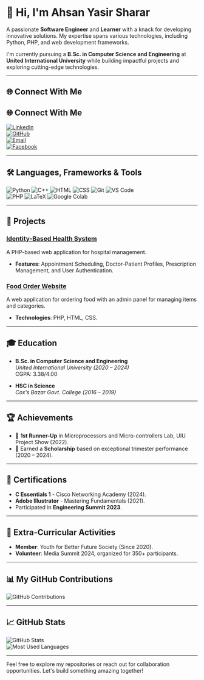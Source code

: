 # 👋 Hi, I'm Ahsan Yasir Sharar  

A passionate **Software Engineer** and **Learner** with a knack for developing innovative solutions. My expertise spans various technologies, including Python, PHP, and web development frameworks.  

I'm currently pursuing a **B.Sc. in Computer Science and Engineering** at **United International University** while building impactful projects and exploring cutting-edge technologies.  

---

## 🌐 Connect With Me  
## 🌐 Connect With Me  
[![LinkedIn](https://img.shields.io/badge/LinkedIn-0077B5?logo=linkedin&logoColor=white)](https://www.linkedin.com/in/ays19/)  
[![GitHub](https://img.shields.io/badge/GitHub-181717?logo=github&logoColor=white)](https://github.com/ays19)  
[![Email](https://img.shields.io/badge/Email-sahsanyasir@gmail.com-red)](mailto:sahsanyasir@gmail.com)  
[![Facebook](https://img.shields.io/badge/Facebook-1877F2?logo=facebook&logoColor=white)](https://www.facebook.com/sharar19)  

---

## 🛠️ Languages, Frameworks & Tools  

![Python](https://img.shields.io/badge/Python-3776AB?style=for-the-badge&logo=python&logoColor=white)
![C++](https://img.shields.io/badge/C++-00599C?style=for-the-badge&logo=cplusplus&logoColor=white)
![HTML](https://img.shields.io/badge/HTML-E34F26?style=for-the-badge&logo=html5&logoColor=white)
![CSS](https://img.shields.io/badge/CSS-1572B6?style=for-the-badge&logo=css3&logoColor=white)
![Git](https://img.shields.io/badge/Git-F05032?style=for-the-badge&logo=git&logoColor=white)
![VS Code](https://img.shields.io/badge/VS%20Code-007ACC?style=for-the-badge&logo=visualstudiocode&logoColor=white)  
![PHP](https://img.shields.io/badge/PHP-777BB4?style=for-the-badge&logo=php&logoColor=white)
![LaTeX](https://img.shields.io/badge/LaTeX-008080?style=for-the-badge&logo=latex&logoColor=white)
![Google Colab](https://img.shields.io/badge/Google%20Colab-F9AB00?style=for-the-badge&logo=googlecolab&logoColor=white)

---

## 🚀 Projects  

### **[Identity-Based Health System](https://github.com/ays19/Identity-based-health-system)**  
A PHP-based web application for hospital management.  
- **Features**: Appointment Scheduling, Doctor-Patient Profiles, Prescription Management, and User Authentication.  

### **[Food Order Website](https://github.com/ays19/Food_order)**  
A web application for ordering food with an admin panel for managing items and categories.  
- **Technologies**: PHP, HTML, CSS.  

---

## 🎓 Education  

- **B.Sc. in Computer Science and Engineering**  
  *United International University (2020 – 2024)*  
  CGPA: 3.38/4.00  

- **HSC in Science**  
  *Cox’s Bazar Govt. College (2016 – 2019)*  

---

## 🏆 Achievements  

- 🥈 **1st Runner-Up** in Microprocessors and Micro-controllers Lab, UIU Project Show (2022).  
- 📜 Earned a **Scholarship** based on exceptional trimester performance (2020 – 2024).  

---

## 📜 Certifications  

- **C Essentials 1** - Cisco Networking Academy (2024).  
- **Adobe Illustrator** - Mastering Fundamentals (2021).  
- Participated in **Engineering Summit 2023**.  

---

## 🌱 Extra-Curricular Activities  

- **Member**: Youth for Better Future Society (Since 2020).  
- **Volunteer**: Media Summit 2024, organized for 350+ participants.  

---

## 📊 My GitHub Contributions  
![GitHub Contributions](https://github-readme-streak-stats.herokuapp.com/?user=ays19&theme=radical&hide_border=true)  

---

## 📈 GitHub Stats  
![GitHub Stats](https://github-readme-stats.vercel.app/api?username=ays19&show_icons=true&theme=radical)  
![Most Used Languages](https://github-readme-stats.vercel.app/api/top-langs/?username=ays19&layout=compact&theme=radical)  

---

Feel free to explore my repositories or reach out for collaboration opportunities. Let's build something amazing together!  
